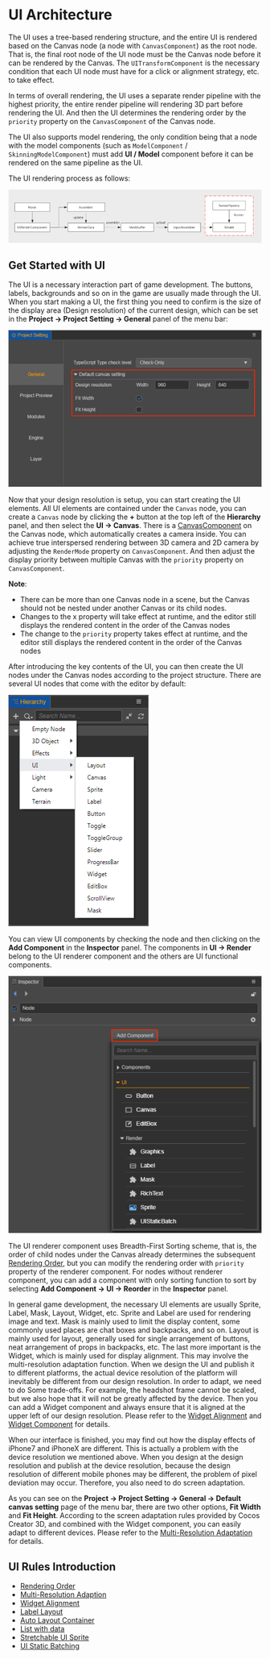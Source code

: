# UI Architecture

The UI uses a tree-based rendering structure, and the entire UI is rendered based on the Canvas node (a node with `CanvasComponent`) as the root node. That is, the final root node of the UI node must be the Canvas node before it can be rendered by the Canvas. The `UITransformComponent` is the necessary condition that each UI node must have for a click or alignment strategy, etc. to take effect.

In terms of overall rendering, the UI uses a separate render pipeline with the highest priority, the entire render pipeline will rendering 3D part before rendering the UI. And then the UI determines the rendering order by the `priority` property on the `CanvasComponent` of the Canvas node.

The UI also supports model rendering, the only condition being that a node with the model components (such as `ModelComponent` / `SkinningModelComponent`) must add **UI / Model** component before it can be rendered on the same pipeline as the UI.

The UI rendering process as follows:

![render](render.png)

## Get Started with UI

The UI is a necessary interaction part of game development. The buttons, labels, backgrounds and so on in the game are usually made through the UI. When you start making a UI, the first thing you need to confirm is the size of the display area (Design resolution) of the current design, which can be set in the **Project -> Project Setting -> General** panel of the menu bar:

![resolution-config](multi-resolution/resolution_config.png)

Now that your design resolution is setup, you can start creating the UI elements. All UI elements are contained under the `Canvas` node, you can create a `Canvas` node by clicking the **+** button at the top left of the **Hierarchy** panel, and then select the **UI -> Canvas**. There is a [CanvasComponent](../editor/canvas.md) on the Canvas node, which automatically creates a camera inside. You can achieve true interspersed rendering between 3D camera and 2D camera by adjusting the `RenderMode` property on `CanvasComponent`. And then adjust the display priority between multiple Canvas with the `priority` property on `CanvasComponent`.

**Note**:
- There can be more than one Canvas node in a scene, but the Canvas should not be nested under another Canvas or its child nodes.
- Changes to the x property will take effect at runtime, and the editor still displays the rendered content in the order of the Canvas nodes
- The change to the `priority` property takes effect at runtime, and the editor still displays the rendered content in the order of the Canvas nodes

After introducing the key contents of the UI, you can then create the UI nodes under the Canvas nodes according to the project structure. There are several UI nodes that come with the editor by default:

![create-ui](../editor/create-ui.png)

You can view UI components by checking the node and then clicking on the **Add Component** in the **Inspector** panel. The components in **UI -> Render** belong to the UI renderer component and the others are UI functional components.

![add-component](../editor/add-component.png)

The UI renderer component uses Breadth-First Sorting scheme, that is, the order of child nodes under the Canvas already determines the subsequent [Rendering Order](priority.md), but you can modify the rendering order with `priority` property of the renderer component. For nodes without renderer component, you can add a component with only sorting function to sort by selecting **Add Component -> UI -> Reorder** in the **Inspector** panel.

In general game development, the necessary UI elements are usually Sprite, Label, Mask, Layout, Widget, etc. Sprite and Label are used for rendering image and text. Mask is mainly used to limit the display content, some commonly used places are chat boxes and backpacks, and so on. Layout is mainly used for layout, generally used for single arrangement of buttons, neat arrangement of props in backpacks, etc. The last more important is the Widget, which is mainly used for display alignment. This may involve the multi-resolution adaptation function. When we design the UI and publish it to different platforms, the actual device resolution of the platform will inevitably be different from our design resolution. In order to adapt, we need to do Some trade-offs. For example, the headshot frame cannot be scaled, but we also hope that it will not be greatly affected by the device. Then you can add a Widget component and always ensure that it is aligned at the upper left of our design resolution. Please refer to the [Widget Alignment](widget-align.md) and [Widget Component](../editor/widget.md) for details.

When our interface is finished, you may find out how the display effects of iPhone7 and iPhoneX are different. This is actually a problem with the device resolution we mentioned above. When you design at the design resolution and publish at the device resolution, because the design resolution of different mobile phones may be different, the problem of pixel deviation may occur. Therefore, you also need to do screen adaptation.

As you can see on the **Project -> Project Setting -> General -> Default canvas setting** page of the menu bar, there are two other options, **Fit Width** and **Fit Height**. According to the screen adaptation rules provided by Cocos Creator 3D, and combined with the Widget component, you can easily adapt to different devices. Please refer to the [Multi-Resolution Adaptation](multi-resolution.md) for details.

## UI Rules Introduction

- [Rendering Order](priority.md)
- [Multi-Resolution Adaption](multi-resolution.md)
- [Widget Alignment](widget-align.md)
- [Label Layout](label-layout.md)
- [Auto Layout Container](auto-layout.md)
- [List with data](list-with-data.md)
- [Stretchable UI Sprite](sliced-sprite.md)
- [UI Static Batching](../editor/ui-static.md)
